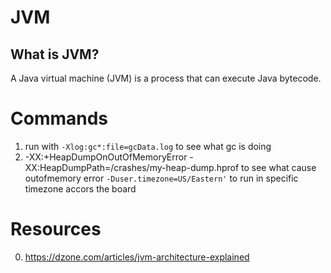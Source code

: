 # JVM

## What is JVM?

A Java virtual machine (JVM) is a process that can execute Java bytecode.

# Commands

1. run with `-Xlog:gc*:file=gcData.log` to see what gc is doing
0. -XX:+HeapDumpOnOutOfMemoryError -XX:HeapDumpPath=/crashes/my-heap-dump.hprof to see what cause outofmemory error
   ` -Duser.timezone=US/Eastern' ` to run in specific timezone accors the board

# Resources

0. https://dzone.com/articles/jvm-architecture-explained